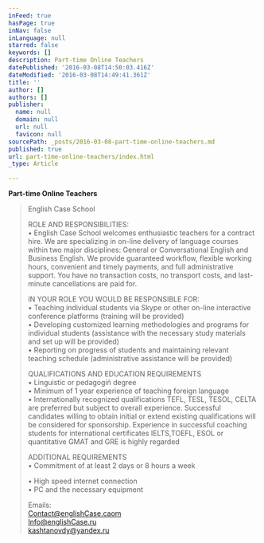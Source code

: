 ```yaml
---
inFeed: true
hasPage: true
inNav: false
inLanguage: null
starred: false
keywords: []
description: Part-time Online Teachers
datePublished: '2016-03-08T14:50:03.416Z'
dateModified: '2016-03-08T14:49:41.361Z'
title: ''
author: []
authors: []
publisher:
  name: null
  domain: null
  url: null
  favicon: null
sourcePath: _posts/2016-03-08-part-time-online-teachers.md
published: true
url: part-time-online-teachers/index.html
_type: Article

---
```

**Part-time Online Teachers**

> English Case School 
> 
> ROLE AND RESPONSIBILITIES:   
> • English Case School welcomes enthusiastic 
> teachers for a contract hire. We are specializing in on-line delivery of 
> language courses within two major disciplines: General or Conversational English 
> and Business English. We provide guaranteed workflow, flexible working hours, 
> convenient and timely payments, and full administrative support. You have no 
> transaction costs, no transport costs, and last-minute cancellations are paid 
> for. 
> 
> IN YOUR ROLE YOU WOULD BE RESPONSIBLE FOR:   
> • Teaching individual students 
> via Skype or other on-line interactive conference platforms (training will be 
> provided)   
> • Developing customized learning methodologies and programs for 
> individual students (assistance with the necessary study materials and set up 
> will be provided)   
> • Reporting on progress of students and maintaining 
> relevant teaching schedule (administrative assistance will be provided) 
> 
> QUALIFICATIONS AND EDUCATION REQUIREMENTS   
> • Linguistic or pedagogiñ 
> degree   
> • Minimum of 1 year experience of teaching foreign language   
> • 
> Internationally recognized qualifications TEFL, TESL, TESOL, CELTA are preferred 
> but subject to overall experience. Successful candidates willing to obtain 
> initial or extend existing qualifications will be considered for sponsorship. 
> Experience in successful coaching students for international certificates 
> IELTS,TOEFL, ESOL or quantitative GMAT and GRE is highly regarded 
> 
> ADDITIONAL REQUIREMENTS   
> • Commitment of at least 2 days or 8 hours a week 
>   
> • High speed internet connection   
> • PC and the necessary equipment 
> 
> Emails:   
> [Contact@englishCase.caom ][0]  
> [Info@englishCase.ru][1]  
> [kashtanovdy@yandex.ru][2]  
> 



[0]: mailto:Contact@englishCase.cao
[1]: mailto:Info@englishCase.ru
[2]: mailto:kashtanovdy@yandex.ru